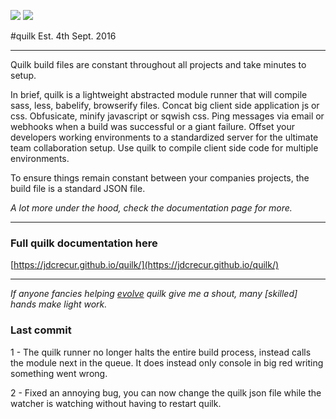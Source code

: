 ![](https://img.shields.io/npm/v/quilk.svg) ![](https://img.shields.io/npm/dt/quilk.svg)

#quilk
Est. 4th Sept. 2016

---

Quilk build files are constant throughout all projects and take minutes to setup.

In brief, quilk is a lightweight abstracted module runner that will compile sass, less, babelify, browserify files. Concat big client side application js or css. Obfusicate, minify javascript or sqwish css. Ping messages via email or webhooks when a build was successful or a giant failure. Offset your developers working environments to a standardized server for the ultimate team collaboration setup. Use quilk to compile client side code for multiple environments.

To ensure things remain constant between your companies projects, the build file is a standard JSON file.

*A lot more under the hood, check the documentation page for more.*

---

### Full quilk documentation here 
[https://jdcrecur.github.io/quilk/](https://jdcrecur.github.io/quilk/)

---

*If anyone fancies helping [evolve](https://github.com/jdcrecur/quilk/) quilk give me a shout, many [skilled] hands make light work.*


### Last commit
1 - The quilk runner no longer halts the entire build process, instead calls the module next in the queue. It does instead only console in big red writing something went wrong.

2 - Fixed an annoying bug, you can now change the quilk json file while the watcher is watching without having to restart quilk.